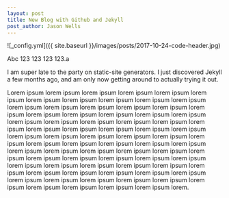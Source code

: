 ```yaml
---
layout: post
title: New Blog with Github and Jekyll
post_author: Jason Wells
---
```


![_config.yml]({{ site.baseurl }}/images/posts/2017-10-24-code-header.jpg)

Abc 123 123 123 123.a 

<!--more-->

I am super late to the party on static-site generators. I just discovered Jekyll a few months ago, and am only now getting around to actually trying it out.

Lorem ipsum lorem ipsum lorem ipsum lorem ipsum lorem ipsum lorem ipsum lorem ipsum lorem ipsum lorem ipsum lorem ipsum lorem ipsum lorem ipsum lorem ipsum lorem ipsum lorem ipsum lorem ipsum lorem ipsum lorem ipsum lorem ipsum lorem ipsum lorem ipsum lorem ipsum lorem ipsum lorem ipsum lorem ipsum lorem ipsum lorem ipsum lorem ipsum lorem ipsum lorem ipsum lorem ipsum lorem ipsum lorem ipsum lorem ipsum lorem ipsum lorem ipsum lorem ipsum lorem ipsum lorem ipsum lorem ipsum lorem ipsum lorem ipsum lorem ipsum lorem ipsum lorem ipsum lorem ipsum lorem ipsum lorem ipsum lorem ipsum lorem ipsum lorem ipsum lorem ipsum lorem ipsum lorem ipsum lorem ipsum lorem ipsum lorem ipsum lorem ipsum lorem ipsum lorem ipsum lorem ipsum lorem ipsum lorem ipsum lorem ipsum lorem ipsum lorem ipsum lorem ipsum lorem ipsum lorem ipsum lorem ipsum lorem ipsum lorem ipsum lorem ipsum lorem ipsum lorem ipsum lorem ipsum lorem.
